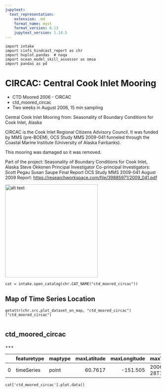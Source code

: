 ```yaml
---
jupytext:
  text_representation:
    extension: .md
    format_name: myst
    format_version: 0.13
    jupytext_version: 1.14.5
---
```


```{code-cell}
import intake
import ciofs_hindcast_report as chr
import hvplot.pandas  # noqa
import ocean_model_skill_assessor as omsa
import pandas as pd
```

# CIRCAC: Central Cook Inlet Mooring

* CTD Moored 2006 - CIRCAC
* ctd_moored_circac
* Two weeks in August 2006, 15 min sampling

Central Cook Inlet Mooring from: Seasonality of Boundary Conditions for Cook Inlet, Alaska

CIRCAC is the Cook Inlet Regional Citizens Advisory Council. It was funded by MMS (pre-BOEM), OCS Study MMS 2009-041 funneled through the Coastal Marine Institute (University of Alaska Fairbanks).

This mooring was damaged so it was removed.

Part of the project:
Seasonality of Boundary Conditions for Cook Inlet, Alaska
Steve Okkonen Principal Investigator
Co-principal Investigators: Scott Pegau Susan Saupe
Final Report
OCS Study MMS 2009-041
August 2009
Report: https://researchworkspace.com/file/39885971/2009_041.pdf

<img src="https://user-images.githubusercontent.com/3487237/233167915-c0b2b0e1-151e-4cef-a647-e6311345dbf9.jpg" alt="alt text" width="300"/>





    

```{code-cell}
cat = intake.open_catalog(chr.CAT_NAME("ctd_moored_circac"))
```

## Map of Time Series Location
    

```{code-cell}
getattr(chr.src.plot_dataset_on_map, "ctd_moored_circac")("ctd_moored_circac")
    
```

## ctd_moored_circac
        

+++

            
|    | featuretype   | maptype   |   maxLatitude |   maxLongitude | maxTime                       |   minLatitude |   minLongitude | minTime                       |
|---:|:--------------|:----------|--------------:|---------------:|:------------------------------|--------------:|---------------:|:------------------------------|
|  0 | timeSeries    | point     |       60.7617 |       -151.505 | 2006-08-28T18:32:00.000000000 |       60.7617 |       -151.505 | 2006-08-11T23:32:00.000000000 |


```{code-cell}
cat['ctd_moored_circac'].plot.data()
```
